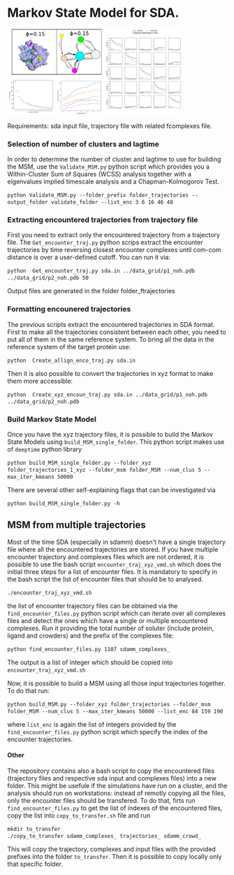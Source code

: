 # Markov State Model for SDA.



<img src="https://github.com/RiccardoBecca/SDA_python_scripts/blob/main/MarkovStateModel/MSM_validate.png?raw=true" alt="alt text" width="400">


Requirements: sda input file, trajectory file with related fcomplexes file.

### Selection of number of clusters and lagtime

In order to determine the number of cluster and lagtime to use for building the MSM, use the `Validate_MSM.py` python script which provides you a Within-Cluster Sum of Squares (WCSS) analysis together with a eigenvalues implied timescale analysis and a Chapman-Kolmogorov Test.

    python Validate_MSM.py --folder_prefix folder_trajectories --output_folder validate_folder --list_enc 3 6 16 46 48

### Extracting encountered trajectories from trajectory file

First you need to extract only the encountered trajectory from a trajectory file. The `Get_encounter_traj.py` python scrips extract the encounter trajectories by time reversing closest encounter complexes until com-com distance is over a user-defined cutoff. You can run it via:

    python  Get_encounter_traj.py sda.in ../data_grid/p1_noh.pdb ../data_grid/p2_noh.pdb 50

Output files are generated in the folder folder_ftrajectories

### Formatting encounered trajectories

The previous scripts extract the encountered trajectories in SDA format. First to make all the trajectories consistent between each other, you need to put all of them in the same reference system. To bring all the data in the reference system of the target protein use:

    python  Create_allign_enco_traj.py sda.in

Then it is also possible to convert the trajectories in xyz format to make them more accessible:

    python  Create_xyz_encoun_traj.py sda.in ../data_grid/p1_noh.pdb ../data_grid/p2_noh.pdb

### Build Markov State Model

Once you have the xyz trajectory files, it is possible to build the Markov State Models using `build_MSM_single_folder`. This python script makes use of `deeptime` python library

    python build_MSM_single_folder.py --folder_xyz folder_trajectories_1_xyz --folder_msm folder_MSM --num_clus 5 --max_iter_kmeans 50000

There are several other self-explaining flags that can be investigated via 

    python build_MSM_single_folder.py -h


## MSM from multiple trajectories

Most of the time SDA (especially in sdamm) doesn't have a single trajectory file where all the encountered trajectories are stored. If you have multiple encounter trajectory and complexes files which are not ordered, it is possible to use the bash script `encounter_traj_xyz_vmd.sh` which does the initial three steps for a list of encounter files. It is mandatory to specify in the bash script the list of encounter files that should be to analysed.

    ./encounter_traj_xyz_vmd.sh

the list of encounter trajectory files can be obtained via the `find_encounter_files.py` python script which can iterate over all complexes files and detect the ones which have a single or multiple encountered complexes. Run it providing the total number of soluter (include protein, ligand and crowders) and the prefix of the complexes file:

    python find_encounter_files.py 1107 sdamm_complexes_

The output is a list of integer which should be copied into `encounter_traj_xyz_vmd.sh`

Now, it is possible to build a MSM using all those input trajectories together. To do that run:

    python build_MSM.py --folder_xyz folder_trajectories --folder_msm folder_MSM --num_clus 5 --max_iter_kmeans 50000 --list_enc 84 159 190

where `list_enc` is again the list of integers provided by the `find_encounter_files.py` python script which specify the index of the encounter trajectories.


#### Other

The repository contains also a bash script to copy the encountered files (trajectory files and respective sda input and complexes files) into a new folder. This might be usefule if the simulations have run on a cluster, and the analysis should run on workstations: instead of remotly copying all the files, only the encounter files should be transfered. To do that, firts run `find_encounter_files.py` to get the list of indexes of the encountered files, copy the list into `copy_to_transfer.sh` file and run

    mkdir to_transfer
    ./copy_to_transfer sdamm_complexes_ trajectories_ sdamm_crowd_

This will copy the trajectory, complexes and input files with the provided prefixes into the folder `to_transfer`. Then it is possible to copy locally only that specific folder.
